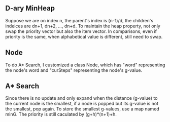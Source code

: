 ## D-ary MinHeap
Suppose we are on index n, the parent's index is (n-1)/d, the children's indeices are dn+1, dn+2, ..., dn+d.
To maintain the heap property, not only swap the priority vector but also the item vector.
In comparisons, even if priority is the same, when alphabetical value is different, still need to swap.

## Node
To do A* Search, I customized a class Node, which has "word" representing the node's word and "curSteps" representing the node's g-value.

## A* Search
Since there is no update and only expand when the distance (g-value) to the current node is the smallest, if a node is popped but its g-value is not the smallest, pop again. To store the smallest g-values, use a map named minG.
The priority is still caculated by (g+h)*(n+1)+h.